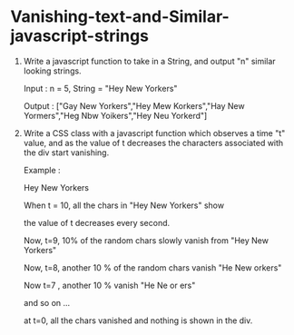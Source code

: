 # Vanishing-text-and-Similar-javascript-strings


1. Write a javascript function to take in a String, and output "n" similar looking strings.

    Input : n = 5, String = "Hey New Yorkers"

    Output : ["Gay New Yorkers","Hey Mew Korkers","Hay New Yormers","Heg Nbw Yoikers","Hey Neu Yorkerd"]



2. Write a CSS class with a javascript function which observes a time "t" value, and as the value of t decreases the characters associated with the div start vanishing.

    Example :<div class="vanishing" >Hey New Yorkers</div>

    When t = 10, all the chars in "Hey New Yorkers" show

    the value of t decreases every second.

    Now, t=9, 10% of the random chars slowly vanish from "Hey New Yorkers"

    Now, t=8, another 10 % of the random chars vanish "He  New  orkers"

    Now t=7 , another 10 % vanish "He  Ne   or ers"

    and so on ...

    at t=0, all the chars vanished and nothing is shown in the div. 

